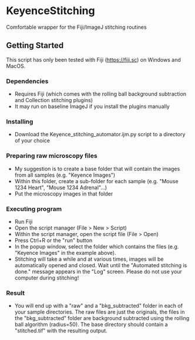 # KeyenceStitching
 Comfortable wrapper for the Fiji/ImageJ stitching routines

## Getting Started

This script has only been tested with Fiji (https://fiji.sc) on Windows and MacOS. 

### Dependencies

* Requires Fiji (which comes with the rolling ball background subtraction and Collection stitching plugins)
* It may run on baseline ImageJ if you install the plugins manually
 
### Installing

* Download the Keyence_stitching_automator.ijm.py script to a directory of your choice

### Preparing raw microscopy files
* My suggestion is to create a base folder that will contain the images from all samples (e.g. "Keyence Images")
* Within this folder, create a sub-folder for each sample (e.g. "Mouse 1234 Heart", "Mouse 1234 Adrenal"...)
* Put the microscopy images in that folder

### Executing program

* Run Fiji
* Open the script manager (File > New > Script) 
* Within the script manager, open the script file (File > Open)
* Press Ctrl+R or the "run" button
* In the popup window, select the folder which contains the files (e.g. "Keyence Images" in the example above).
* Stitching will take a while and at various times, images will be automatically opened and closed. Wait until the "Automated stitching is done." message appears in the "Log" screen. Please do not use your computer during stitching!

### Result
* You will end up with a "raw" and a "bkg_subtracted" folder in each of your sample directories. The raw files are just the originals, the files in the "bkg_subtracted" folder are background subtracted using the rolling ball algorithm (radius=50). The base directory should contain a "stitched.tif" with the resulting output.
